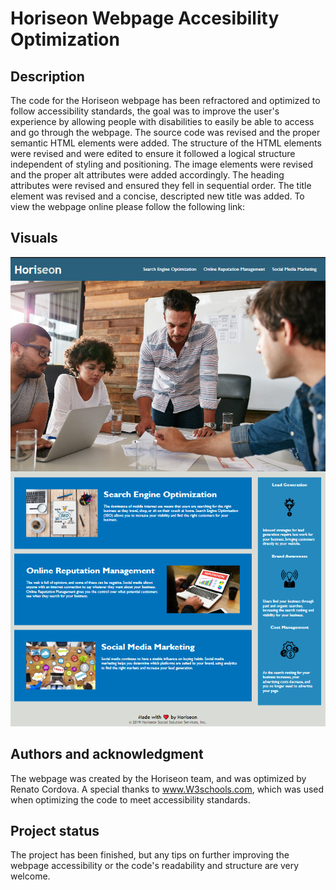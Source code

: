 # Horiseon Webpage Accesibility Optimization

## Description

The code for the Horiseon webpage has been refractored and optimized to follow accessibility standards, the goal was to improve the user's experience by allowing people with disabilities to easily be able to access and go through the webpage.
The source code was revised and the proper semantic HTML elements were added.
The structure of the HTML elements were revised and were edited to ensure it followed a logical structure independent of styling and positioning.
The image elements were revised and the proper alt attributes were added accordingly.
The heading attributes were revised and ensured they fell in sequential order.
The title element was revised and a concise, descripted new title was added.
To view the webpage online please follow the following link:

## Visuals

![Screenshot of the Horiseon Marketing Agency's webpage](/assets/images/Webpage-Screenshot.png)

## Authors and acknowledgment

The webpage was created by the Horiseon team, and was optimized by Renato Cordova. A special thanks to www.W3schools.com, which was used when optimizing the code to meet accessibility standards.

## Project status

The project has been finished, but any tips on further improving the webpage accessibility or the code's readability and structure are very welcome.
